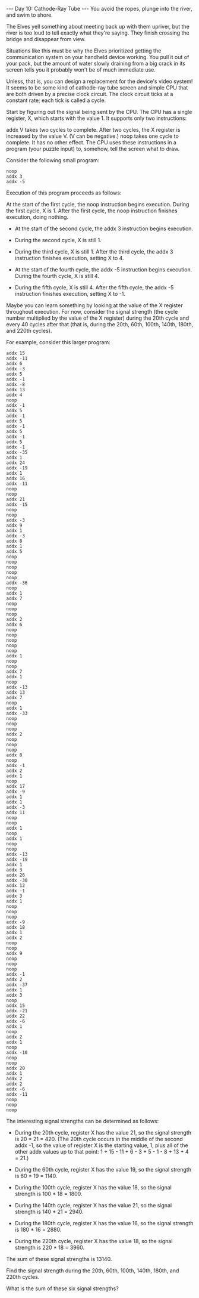 --- Day 10: Cathode-Ray Tube ---
You avoid the ropes, plunge into the river, and swim to shore.

The Elves yell something about meeting back up with them upriver, but the river
is too loud to tell exactly what they're saying. They finish crossing the bridge
and disappear from view.

Situations like this must be why the Elves prioritized getting the communication
system on your handheld device working. You pull it out of your pack, but the
amount of water slowly draining from a big crack in its screen tells you it
probably won't be of much immediate use.

Unless, that is, you can design a replacement for the device's video system! It
seems to be some kind of cathode-ray tube screen and simple CPU that are both
driven by a precise clock circuit. The clock circuit ticks at a constant rate;
each tick is called a cycle.

Start by figuring out the signal being sent by the CPU. The CPU has a single
register, X, which starts with the value 1. It supports only two instructions:

addx V takes two cycles to complete. After two cycles, the X register is
increased by the value V. (V can be negative.)
noop takes one cycle to complete. It has no other effect.
The CPU uses these instructions in a program (your puzzle input) to, somehow,
tell the screen what to draw.

Consider the following small program:

```
noop
addx 3
addx -5
```

Execution of this program proceeds as follows:


At the start of the first cycle, the noop instruction begins execution. During
the first cycle, X is 1. After the first cycle, the noop instruction finishes
execution, doing nothing.
* At the start of the second cycle, the addx 3 instruction begins execution.
* During the second cycle, X is still 1.
* During the third cycle, X is still 1. After the third cycle, the addx 3
instruction finishes execution, setting X to 4.
* At the start of the fourth cycle, the addx -5 instruction begins execution.
During the fourth cycle, X is still 4.

* During the fifth cycle, X is still 4. After the fifth cycle, the addx -5
instruction finishes execution, setting X to -1.

Maybe you can learn something by looking at the value of the X register
throughout execution. For now, consider the signal strength (the cycle number
multiplied by the value of the X register) during the 20th cycle and every 40
cycles after that (that is, during the 20th, 60th, 100th, 140th, 180th, and
220th cycles).

For example, consider this larger program:

```
addx 15
addx -11
addx 6
addx -3
addx 5
addx -1
addx -8
addx 13
addx 4
noop
addx -1
addx 5
addx -1
addx 5
addx -1
addx 5
addx -1
addx 5
addx -1
addx -35
addx 1
addx 24
addx -19
addx 1
addx 16
addx -11
noop
noop
addx 21
addx -15
noop
noop
addx -3
addx 9
addx 1
addx -3
addx 8
addx 1
addx 5
noop
noop
noop
noop
noop
addx -36
noop
addx 1
addx 7
noop
noop
noop
addx 2
addx 6
noop
noop
noop
noop
noop
addx 1
noop
noop
addx 7
addx 1
noop
addx -13
addx 13
addx 7
noop
addx 1
addx -33
noop
noop
noop
addx 2
noop
noop
noop
addx 8
noop
addx -1
addx 2
addx 1
noop
addx 17
addx -9
addx 1
addx 1
addx -3
addx 11
noop
noop
addx 1
noop
addx 1
noop
noop
addx -13
addx -19
addx 1
addx 3
addx 26
addx -30
addx 12
addx -1
addx 3
addx 1
noop
noop
noop
addx -9
addx 18
addx 1
addx 2
noop
noop
addx 9
noop
noop
noop
addx -1
addx 2
addx -37
addx 1
addx 3
noop
addx 15
addx -21
addx 22
addx -6
addx 1
noop
addx 2
addx 1
noop
addx -10
noop
noop
addx 20
addx 1
addx 2
addx 2
addx -6
addx -11
noop
noop
noop
```

The interesting signal strengths can be determined as follows:

* During the 20th cycle, register X has the value 21, so the signal strength is 20 * 21 = 420. (The 20th cycle occurs in the middle of the second addx -1, so the
  value of register X is the starting value, 1, plus all of the other addx
  values up to that point: 1 + 15 - 11 + 6 - 3 + 5 - 1 - 8 + 13 + 4 = 21.)
  
* During the 60th cycle, register X has the value 19, so the signal strength is
  60 * 19 = 1140.

* During the 100th cycle, register X has the value 18, so the signal strength is
  100 * 18 = 1800.

* During the 140th cycle, register X has the value 21, so the signal strength is
  140 * 21 = 2940.
 
* During the 180th cycle, register X has the value 16, so the signal strength is
  180 * 16 = 2880.

* During the 220th cycle, register X has the value 18, so the signal strength is
  220 * 18 = 3960.

The sum of these signal strengths is 13140.

  Find the signal strength during the 20th, 60th, 100th, 140th, 180th, and 220th
  cycles. 
  
What is the sum of these six signal strengths?

